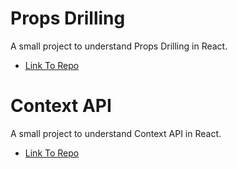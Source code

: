 # Props Drilling

A small project to understand Props Drilling in React.

- [Link To Repo](https://github.com/rajratan41/Context-API/tree/main/react-props-drilling)

# Context API

A small project to understand Context API in React.

- [Link To Repo](https://github.com/rajratan41/Context-API/tree/main/react-context-api)
